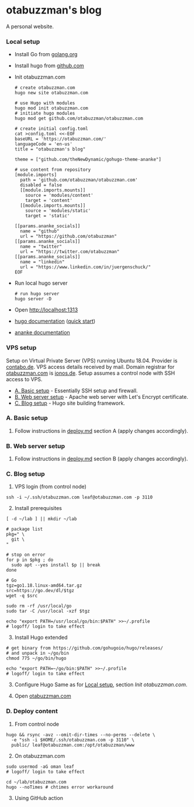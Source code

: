 # otabuzzman's blog
A personal website.

### Local setup
- Install Go from [golang.org](https://golang.org/doc/install)
- Install hugo from [github.com](https://github.com/gohugoio/hugo/releases/tag/v0.111.3)

- Init otabuzzman.com

  ```
  # create otabuzzman.com
  hugo new site otabuzzman.com
  
  # use Hugo with modules
  hugo mod init otabuzzman.com
  # initiate hugo modules
  hugo mod get github.com/otabuzzman/otabuzzman.com
  
  # create initial config.toml
  cat >config.toml <<-EOF
  baseURL = 'https://otabuzzman.com/'
  languageCode = 'en-us'
  title = "otabuzzman's blog"
  
  theme = ["github.com/theNewDynamic/gohugo-theme-ananke"]
  
  # use content from repository
  [module.imports]
    path = 'github.com/otabuzzman/otabuzzman.com'
    disabled = false
    [[module.imports.mounts]]
      source = 'modules/content'
      target = 'content'
    [[module.imports.mounts]]
      source = 'modules/static'
      target = 'static'
  
  [[params.ananke_socials]]
    name = "github"
    url = "https://github.com/otabuzzman"
  [[params.ananke_socials]]
    name = "twitter"
    url = "https://twitter.com/otabuzzman"
  [[params.ananke_socials]]
    name = "linkedin"
    url = "https://www.linkedin.com/in/juergenschuck/"
  EOF
  ```

- Run local hugo server

  ```
  # run hugo server
  hugo server -D
  ```

- Open [http://localhost:1313](http://localhost:1313)

- [hugo documentation](https://gohugo.io/documentation/) ([quick start](https://gohugo.io/getting-started/quick-start/))
- [ananke documentation](https://github.com/theNewDynamic/gohugo-theme-ananke)

### VPS setup
Setup on Virtual Private Server (VPS) running Ubuntu 18.04. Provider is [contabo.de](https://contabo.de/). VPS access details received by mail. Domain registrar for [otabuzzman.com](https://www.whois.com/whois/otabuzzman.com) is [ionos.de](https://www.ionos.de/). Setup assumes a control node with SSH access to VPS.

* [A. Basic setup](#A-Basic-setup) - Essentially SSH setup and firewall.<br>
* [B. Web server setup](#B-Web-server-setup) - Apache web server with Let's Encrypt certificate.
* [C. Blog setup](#C-Blog-setup) - Hugo site building framework.

### A. Basic setup

1. Follow instructions in [deploy.md](https://github.com/otabuzzman/chartacaeli-web/blob/master/deploy.md#A-Basic-setup) section A (apply changes accordingly).

### B. Web server setup

1. Follow instructions in [deploy.md](https://github.com/otabuzzman/chartacaeli-web/blob/master/deploy.md#B-Web-server-setup) section B (apply changes accordingly).

### C. Blog setup

1. VPS login (from control node)
  ```
  ssh -i ~/.ssh/otabuzzman.com leaf@otabuzzman.com -p 3110
  ```

2. Install prerequisites
  ```
  [ -d ~/lab ] || mkdir ~/lab

  # package list
  pkg=" \
    git \
  "

  # stop on error
  for p in $pkg ; do
    sudo apt --yes install $p || break
  done

  # Go
  tgz=go1.18.linux-amd64.tar.gz
  src=https://go.dev/dl/$tgz
  wget -q $src

  sudo rm -rf /usr/local/go
  sudo tar -C /usr/local -xzf $tgz

  echo "export PATH=/usr/local/go/bin:$PATH" >>~/.profile
  # logoff/ login to take effect
  ```

3. Install Hugo extended
  ```
  # get binary from https://github.com/gohugoio/hugo/releases/
  # and unpack in ~/go/bin
  chmod 775 ~/go/bin/hugo

  echo "export PATH=~/go/bin:$PATH" >>~/.profile
  # logoff/ login to take effect
  ```

3. Configure Hugo
  Same as for [Local setup](#Local-setup), section _Init otabuzzman.com_.

4. Open [otabuzzman.com](https://otabuzzman.com)

### D. Deploy content

1. From control node
  ```
  hugo && rsync -avz --omit-dir-times --no-perms --delete \
    -e "ssh -i $HOME/.ssh/otabuzzman.com -p 3110" \
    public/ leaf@otabuzzman.com:/opt/otabuzzman/www
  ```

2. On otabuzzman.com
  ```
  sudo usermod -aG oman leaf
  # logoff/ login to take effect

  cd ~/lab/otabuzzman.com
  hugo --noTimes # chtimes error workaround
  ```

3. Using GitHub action
